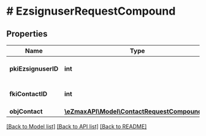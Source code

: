 # # EzsignuserRequestCompound

## Properties

Name | Type | Description | Notes
------------ | ------------- | ------------- | -------------
**pkiEzsignuserID** | **int** | The unique ID of the Ezsignuser | [optional]
**fkiContactID** | **int** | The unique ID of the Contact |
**objContact** | [**\eZmaxAPI\Model\ContactRequestCompoundV2**](ContactRequestCompoundV2.md) |  |

[[Back to Model list]](../../README.md#models) [[Back to API list]](../../README.md#endpoints) [[Back to README]](../../README.md)
